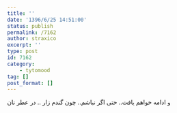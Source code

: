 ```yaml
---
title: ''
date: '1396/6/25 14:51:00'
status: publish
permalink: /7162
author: straxico
excerpt: ''
type: post
id: 7162
category:
    - tytomood
tag: []
post_format: []
---
```

و ادامه خواهم یافت.. حتی اگر نباشم.. چون گندم زار .. در عطر نان